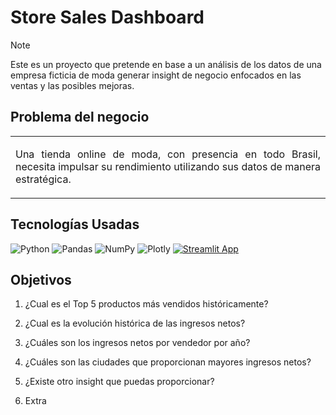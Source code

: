 <h1>Store Sales Dashboard</h1>

> [!NOTE]
> Este es un proyecto que pretende en base a un análisis de los datos de una empresa ficticia de moda generar insight de negocio enfocados en las ventas y las posibles mejoras. <br>

<h2>Problema del negocio</h2>

<table><tr><td> 
<p align="justify">Una tienda online de moda, con presencia en todo Brasil, necesita impulsar su rendimiento utilizando sus datos de manera estratégica. </p>
</td></tr></table>

<h2>Tecnologías Usadas</h2>

![Python](https://img.shields.io/badge/python-3670A0?style=for-the-badge&logo=python&logoColor=ffdd54) ![Pandas](https://img.shields.io/badge/pandas-%23150458.svg?style=for-the-badge&logo=pandas&logoColor=white) ![NumPy](https://img.shields.io/badge/numpy-%23013243.svg?style=for-the-badge&logo=numpy&logoColor=white) ![Plotly](https://img.shields.io/badge/Plotly-%233F4F75.svg?style=for-the-badge&logo=plotly&logoColor=white) [![Streamlit App](https://static.streamlit.io/badges/streamlit_badge_black_white.svg)](https://<your-custom-subdomain>.streamlit.app)

<h2>Objetivos</h2>
  
  1. <p align="justify"> ¿Cual es el Top 5 productos más vendidos históricamente? </p>
  2. <p align="justify"> ¿Cual es la evolución histórica de las ingresos netos? </p>
  3. <p align="justify"> ¿Cuáles son los ingresos netos por vendedor por año? </p>
  4. <p align="justify"> ¿Cuáles son las ciudades que proporcionan mayores ingresos netos? </p>
  5. <p align="justify"> ¿Existe otro insight que puedas proporcionar?</p>
  6. <p align="justify"> Extra </p>
